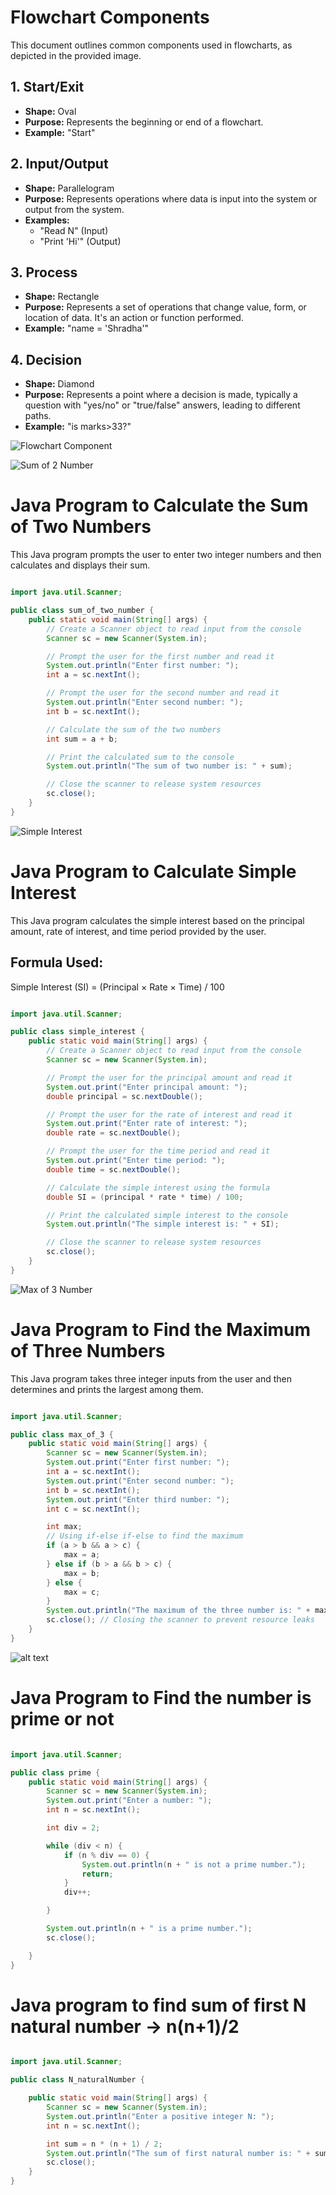 # Flowchart Components

This document outlines common components used in flowcharts, as depicted in the provided image.

## 1. Start/Exit

- **Shape:** Oval
- **Purpose:** Represents the beginning or end of a flowchart.
- **Example:** "Start"

## 2. Input/Output

- **Shape:** Parallelogram
- **Purpose:** Represents operations where data is input into the system or output from the system.
- **Examples:**
  - "Read N" (Input)
  - "Print 'Hi'" (Output)

## 3. Process

- **Shape:** Rectangle
- **Purpose:** Represents a set of operations that change value, form, or location of data. It's an action or function performed.
- **Example:** "name = 'Shradha'"

## 4. Decision

- **Shape:** Diamond
- **Purpose:** Represents a point where a decision is made, typically a question with "yes/no" or "true/false" answers, leading to different paths.
- **Example:** "is marks>33?"

![Flowchart Component](<Screenshot 2025-06-02 232357.png>)

![Sum of 2 Number](image.png)

# Java Program to Calculate the Sum of Two Numbers

This Java program prompts the user to enter two integer numbers and then calculates and displays their sum.

```java

import java.util.Scanner;

public class sum_of_two_number {
    public static void main(String[] args) {
        // Create a Scanner object to read input from the console
        Scanner sc = new Scanner(System.in);

        // Prompt the user for the first number and read it
        System.out.println("Enter first number: ");
        int a = sc.nextInt();

        // Prompt the user for the second number and read it
        System.out.println("Enter second number: ");
        int b = sc.nextInt();

        // Calculate the sum of the two numbers
        int sum = a + b;

        // Print the calculated sum to the console
        System.out.println("The sum of two number is: " + sum);

        // Close the scanner to release system resources
        sc.close();
    }
}
```

![Simple Interest](image-1.png)

# Java Program to Calculate Simple Interest

This Java program calculates the simple interest based on the principal amount, rate of interest, and time period provided by the user.

## Formula Used:

Simple Interest (SI) = (Principal × Rate × Time) / 100

```java

import java.util.Scanner;

public class simple_interest {
    public static void main(String[] args) {
        // Create a Scanner object to read input from the console
        Scanner sc = new Scanner(System.in);

        // Prompt the user for the principal amount and read it
        System.out.print("Enter principal amount: ");
        double principal = sc.nextDouble();

        // Prompt the user for the rate of interest and read it
        System.out.print("Enter rate of interest: ");
        double rate = sc.nextDouble();

        // Prompt the user for the time period and read it
        System.out.print("Enter time period: ");
        double time = sc.nextDouble();

        // Calculate the simple interest using the formula
        double SI = (principal * rate * time) / 100;

        // Print the calculated simple interest to the console
        System.out.println("The simple interest is: " + SI);

        // Close the scanner to release system resources
        sc.close();
    }
}
```

![Max of 3 Number](image-2.png)

# Java Program to Find the Maximum of Three Numbers

This Java program takes three integer inputs from the user and then determines and prints the largest among them.

```java

import java.util.Scanner;

public class max_of_3 {
    public static void main(String[] args) {
        Scanner sc = new Scanner(System.in);
        System.out.print("Enter first number: ");
        int a = sc.nextInt();
        System.out.print("Enter second number: ");
        int b = sc.nextInt();
        System.out.print("Enter third number: ");
        int c = sc.nextInt();

        int max;
        // Using if-else if-else to find the maximum
        if (a > b && a > c) {
            max = a;
        } else if (b > a && b > c) {
            max = b;
        } else {
            max = c;
        }
        System.out.println("The maximum of the three number is: " + max);
        sc.close(); // Closing the scanner to prevent resource leaks
    }
}
```

![alt text](image-3.png)

# Java Program to Find the number is prime or not

```java

import java.util.Scanner;

public class prime {
    public static void main(String[] args) {
        Scanner sc = new Scanner(System.in);
        System.out.print("Enter a number: ");
        int n = sc.nextInt();

        int div = 2;

        while (div < n) {
            if (n % div == 0) {
                System.out.println(n + " is not a prime number.");
                return;
            }
            div++;

        }

        System.out.println(n + " is a prime number.");
        sc.close();

    }
}
```

# Java program to find sum of first N natural number -> n(n+1)/2

```java

import java.util.Scanner;

public class N_naturalNumber {

    public static void main(String[] args) {
        Scanner sc = new Scanner(System.in);
        System.out.println("Enter a positive integer N: ");
        int n = sc.nextInt();

        int sum = n * (n + 1) / 2;
        System.out.println("The sum of first natural number is: " + sum);
        sc.close();
    }
}
```
